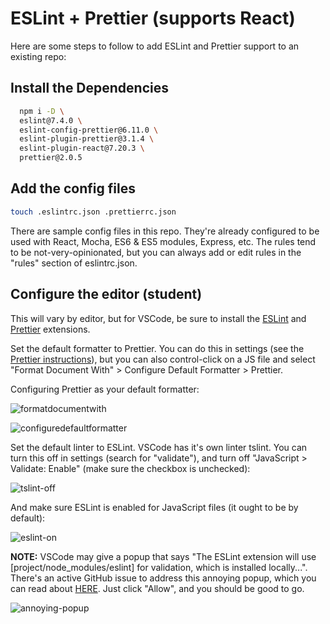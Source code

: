 # ESLint + Prettier (supports React)

Here are some steps to follow to add ESLint and Prettier support to an existing repo:

## Install the Dependencies

```sh
  npm i -D \
  eslint@7.4.0 \
  eslint-config-prettier@6.11.0 \
  eslint-plugin-prettier@3.1.4 \
  eslint-plugin-react@7.20.3 \
  prettier@2.0.5
```

## Add the config files

```sh
touch .eslintrc.json .prettierrc.json
```

There are sample config files in this repo. They're already configured to be used with React, Mocha, ES6 & ES5 modules, Express, etc. The rules tend to be not-very-opinionated, but you can always add or edit rules in the "rules" section of eslintrc.json.

## Configure the editor (student)

This will vary by editor, but for VSCode, be sure to install the [ESLint](https://github.com/Microsoft/vscode-eslint) and [Prettier](https://github.com/prettier/prettier-vscode) extensions.

Set the default formatter to Prettier. You can do this in settings (see the [Prettier instructions](https://github.com/prettier/prettier-vscode#default-formatter)), but you can also control-click on a JS file and select "Format Document With" > Configure Default Formatter > Prettier.

Configuring Prettier as your default formatter:

![formatdocumentwith](https://user-images.githubusercontent.com/1832043/90063965-b7d81280-dcaf-11ea-97cb-e3681f2c9bc9.png)

![configuredefaultformatter](https://user-images.githubusercontent.com/1832043/90064035-cf170000-dcaf-11ea-886b-2c86ed902604.png)

Set the default linter to ESLint. VSCode has it's own linter tslint. You can turn this off in settings (search for "validate"), and turn off "JavaScript > Validate: Enable" (make sure the checkbox is unchecked):

![tslint-off](https://user-images.githubusercontent.com/1832043/90063661-544de500-dcaf-11ea-80f7-e711b1b42216.png)

And make sure ESLint is enabled for JavaScript files (it ought to be by default):

![eslint-on](https://user-images.githubusercontent.com/1832043/90063893-a0008e80-dcaf-11ea-8e92-4a2f98edcbb4.png)

**NOTE:** VSCode may give a popup that says "The ESLint extension will use [project/node_modules/eslint] for validation, which is installed locally...". There's an active GitHub issue to address this annoying popup, which you can read about [HERE](https://github.com/microsoft/vscode-eslint/issues/1012). Just click "Allow", and you should be good to go.

![annoying-popup](https://user-images.githubusercontent.com/1832043/90062947-274d0280-dcae-11ea-9c98-6a77adb68290.png)

